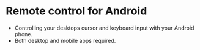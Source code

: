 # Remote control for Android
- Controlling your desktops cursor and keyboard input with your Android phone.
- Both desktop and mobile apps required.
